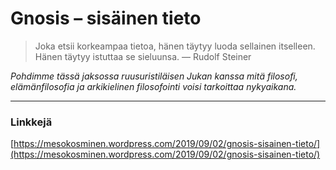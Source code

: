 # Gnosis – sisäinen tieto

> Joka etsii korkeampaa tietoa, hänen täytyy luoda sellainen itselleen. Hänen täytyy istuttaa se sieluunsa. — Rudolf Steiner

_Pohdimme tässä jaksossa ruusuristiläisen Jukan kanssa mitä filosofi, elämänfilosofia ja arkikielinen filosofointi voisi tarkoittaa nykyaikana._

---

### Linkkejä



[https://mesokosminen.wordpress.com/2019/09/02/gnosis-sisainen-tieto/](https://mesokosminen.wordpress.com/2019/09/02/gnosis-sisainen-tieto/)

